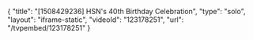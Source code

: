 {
    "title": "[1508429236] HSN's 40th Birthday Celebration",
    "type": "solo",
    "layout": "iframe-static",
    "videoId": "123178251",
    "url": "\/tvpembed\/123178251"
}